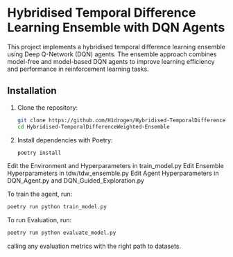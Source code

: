 # Hybridised Temporal Difference Learning Ensemble with DQN Agents

This project implements a hybridised temporal difference learning ensemble using Deep Q-Network (DQN) agents. The ensemble approach combines model-free and model-based DQN agents to improve learning efficiency and performance in reinforcement learning tasks.

## Installation

1. Clone the repository:
   ```bash
   git clone https://github.com/H1drogen/Hybridised-TemporalDifferenceWeighted-Ensemble.git
   cd Hybridised-TemporalDifferenceWeighted-Ensemble
   ```

2. Install dependencies with Poetry:
   ```bash
   poetry install
    ```

Edit the Environment and Hyperparameters in train_model.py
Edit Ensemble Hyperparameters in tdw/tdw_ensemble.py
Edit Agent Hyperparameters in DQN_Agent.py and DQN_Guided_Exploration.py

To train the agent, run:
   ```bash
   poetry run python train_model.py
   ```

To run Evaluation, run:
   ```bash
   poetry run python evaluate_model.py
   ```
calling any evaluation metrics with the right path to datasets.